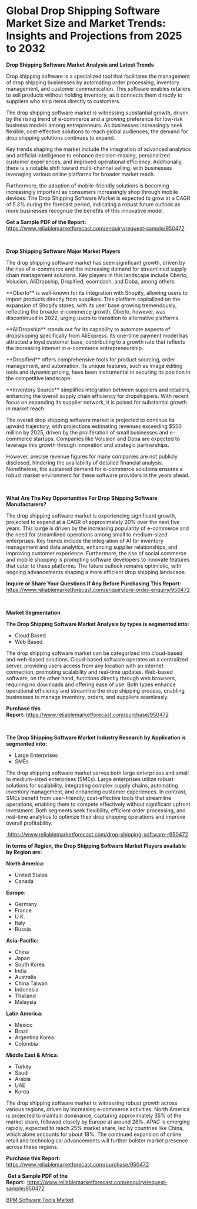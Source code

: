 <p><h1>Global Drop Shipping Software Market Size and Market Trends: Insights and Projections from 2025 to 2032</h1></p><p><strong>Drop Shipping Software Market Analysis and Latest Trends</strong></p>
<p><p>Drop shipping software is a specialized tool that facilitates the management of drop shipping businesses by automating order processing, inventory management, and customer communication. This software enables retailers to sell products without holding inventory, as it connects them directly to suppliers who ship items directly to customers.</p><p>The drop shipping software market is witnessing substantial growth, driven by the rising trend of e-commerce and a growing preference for low-risk business models among entrepreneurs. As businesses increasingly seek flexible, cost-effective solutions to reach global audiences, the demand for drop shipping solutions continues to expand. </p><p>Key trends shaping the market include the integration of advanced analytics and artificial intelligence to enhance decision-making, personalized customer experiences, and improved operational efficiency. Additionally, there is a notable shift toward multi-channel selling, with businesses leveraging various online platforms for broader market reach. </p><p>Furthermore, the adoption of mobile-friendly solutions is becoming increasingly important as consumers increasingly shop through mobile devices. The Drop Shipping Software Market is expected to grow at a CAGR of 5.3% during the forecast period, indicating a robust future outlook as more businesses recognize the benefits of this innovative model.</p></p>
<p><strong>Get a Sample PDF of the Report:&nbsp;</strong> <a href="https://www.reliablemarketforecast.com/enquiry/request-sample/950472?utm_campaign=2820&utm_medium=2&utm_source=Github&utm_content=ia&utm_term=06032025&utm_id=drop-shipping-software">https://www.reliablemarketforecast.com/enquiry/request-sample/950472</a></p>
<p>&nbsp;</p>
<p><strong>Drop Shipping Software Major Market Players</strong></p>
<p><p>The drop shipping software market has seen significant growth, driven by the rise of e-commerce and the increasing demand for streamlined supply chain management solutions. Key players in this landscape include Oberlo, Volusion, AliDropship, Dropified, ecomdash, and Doba, among others. </p><p>**Oberlo** is well-known for its integration with Shopify, allowing users to import products directly from suppliers. This platform capitalized on the expansion of Shopify stores, with its user base growing tremendously, reflecting the broader e-commerce growth. Oberlo, however, was discontinued in 2022, urging users to transition to alternative platforms.</p><p>**AliDropship** stands out for its capability to automate aspects of dropshipping specifically from AliExpress. Its one-time payment model has attracted a loyal customer base, contributing to a growth rate that reflects the increasing interest in e-commerce entrepreneurship.</p><p>**Dropified** offers comprehensive tools for product sourcing, order management, and automation. Its unique features, such as image editing tools and dynamic pricing, have been instrumental in securing its position in the competitive landscape.</p><p>**Inventory Source** simplifies integration between suppliers and retailers, enhancing the overall supply chain efficiency for dropshippers. With recent focus on expanding its supplier network, it is poised for substantial growth in market reach.</p><p>The overall drop shipping software market is projected to continue its upward trajectory, with projections estimating revenues exceeding $550 million by 2025, driven by the proliferation of small businesses and e-commerce startups. Companies like Volusion and Doba are expected to leverage this growth through innovation and strategic partnerships.</p><p>However, precise revenue figures for many companies are not publicly disclosed, hindering the availability of detailed financial analysis. Nonetheless, the sustained demand for e-commerce solutions ensures a robust market environment for these software providers in the years ahead.</p></p>
<p>&nbsp;</p>
<p><strong>What Are The Key Opportunities For Drop Shipping Software Manufacturers?</strong></p>
<p><p>The drop shipping software market is experiencing significant growth, projected to expand at a CAGR of approximately 20% over the next five years. This surge is driven by the increasing popularity of e-commerce and the need for streamlined operations among small to medium-sized enterprises. Key trends include the integration of AI for inventory management and data analytics, enhancing supplier relationships, and improving customer experience. Furthermore, the rise of social commerce and mobile shopping is prompting software developers to innovate features that cater to these platforms. The future outlook remains optimistic, with ongoing advancements shaping a more efficient drop shipping landscape.</p></p>
<p><strong>Inquire or Share Your Questions If Any Before Purchasing This Report:</strong> <a href="https://www.reliablemarketforecast.com/enquiry/pre-order-enquiry/950472?utm_campaign=2820&utm_medium=2&utm_source=Github&utm_content=ia&utm_term=06032025&utm_id=drop-shipping-software">https://www.reliablemarketforecast.com/enquiry/pre-order-enquiry/950472</a></p>
<p>&nbsp;</p>
<p><strong>Market Segmentation</strong></p>
<p><strong>The Drop Shipping Software Market Analysis by types is segmented into:</strong></p>
<p><ul><li>Cloud Based</li><li>Web Based</li></ul></p>
<p><p>The drop shipping software market can be categorized into cloud-based and web-based solutions. Cloud-based software operates on a centralized server, providing users access from any location with an internet connection, promoting scalability and real-time updates. Web-based software, on the other hand, functions directly through web browsers, requiring no downloads and offering ease of use. Both types enhance operational efficiency and streamline the drop shipping process, enabling businesses to manage inventory, orders, and suppliers seamlessly.</p></p>
<p><strong>Purchase this Report:&nbsp;</strong><a href="https://www.reliablemarketforecast.com/purchase/950472?utm_campaign=2820&utm_medium=2&utm_source=Github&utm_content=ia&utm_term=06032025&utm_id=drop-shipping-software">https://www.reliablemarketforecast.com/purchase/950472</a></p>
<p>&nbsp;</p>
<p><strong>The Drop Shipping Software Market Industry Research by Application is segmented into:</strong></p>
<p><ul><li>Large Enterprises</li><li>SMEs</li></ul></p>
<p><p>The drop shipping software market serves both large enterprises and small to medium-sized enterprises (SMEs). Large enterprises utilize robust solutions for scalability, integrating complex supply chains, automating inventory management, and enhancing customer experiences. In contrast, SMEs benefit from user-friendly, cost-effective tools that streamline operations, enabling them to compete effectively without significant upfront investment. Both segments seek flexibility, efficient order processing, and real-time analytics to optimize their drop shipping operations and improve overall profitability.</p></p>
<p><a href="https://www.reliablemarketforecast.com/drop-shipping-software-r950472?utm_campaign=2820&utm_medium=2&utm_source=Github&utm_content=ia&utm_term=06032025&utm_id=drop-shipping-software">&nbsp;https://www.reliablemarketforecast.com/drop-shipping-software-r950472</a></p>
<p><strong>In terms of Region, the Drop Shipping Software Market Players available by Region are:</strong></p>
<p>
    <p> <strong> North America: </strong>
        <ul>
            <li>United States</li>
            <li>Canada</li>
        </ul>
        </p> 
    <p> <strong> Europe: </strong>
        <ul>
            <li>Germany</li>
            <li>France</li>
            <li>U.K.</li>
            <li>Italy</li>
            <li>Russia</li>
        </ul>
        </p> 
    <p> <strong> Asia-Pacific: </strong>
        <ul>
            <li>China</li>
            <li>Japan</li>
            <li>South Korea</li>
            <li>India</li>
            <li>Australia</li>
            <li>China Taiwan</li>
            <li>Indonesia</li>
            <li>Thailand</li>
            <li>Malaysia</li>
        </ul>
        </p> 
    <p> <strong> Latin America: </strong>
        <ul>
            <li>Mexico</li>
            <li>Brazil</li>
            <li>Argentina Korea</li>
            <li>Colombia</li>
        </ul>
        </p> 
    <p> <strong> Middle East & Africa: </strong>
        <ul>
            <li>Turkey</li>
            <li>Saudi</li>
            <li>Arabia</li>
            <li>UAE</li>
            <li>Korea</li>
        </ul>
    </p>
    </p>
<p><p>The drop shipping software market is witnessing robust growth across various regions, driven by increasing e-commerce activities. North America is projected to maintain dominance, capturing approximately 35% of the market share, followed closely by Europe at around 28%. APAC is emerging rapidly, expected to reach 25% market share, led by countries like China, which alone accounts for about 18%. The continued expansion of online retail and technological advancements will further bolster market presence across these regions.</p></p>
<p><strong>Purchase this Report: </strong><a href="https://www.reliablemarketforecast.com/purchase/950472?utm_campaign=2820&utm_medium=2&utm_source=Github&utm_content=ia&utm_term=06032025&utm_id=drop-shipping-software">https://www.reliablemarketforecast.com/purchase/950472</a></p>
<p>&nbsp;<strong>Get a Sample PDF of the Report:&nbsp;&nbsp;</strong><a href="https://www.reliablemarketforecast.com/enquiry/request-sample/950472?utm_campaign=2820&utm_medium=2&utm_source=Github&utm_content=ia&utm_term=06032025&utm_id=drop-shipping-software">https://www.reliablemarketforecast.com/enquiry/request-sample/950472</a></p>
<p><strong></strong></p>
<p><p><a href="https://github.com/shirleenfraker87/Market-Research-Report-List-1/blob/main/bpm-software-tools-market.md?utm_campaign=2820&utm_medium=2&utm_source=Github&utm_content=ia&utm_term=06032025&utm_id=drop-shipping-software">BPM Software Tools Market</a></p></p>
